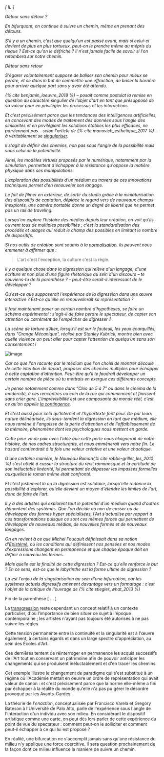 _[ IL ]_

_Détour sans détour ?_

_En bifurquant, on continue à suivre un chemin, même en prenant des détours._

_S'il y a un chemin, c'est que quelqu'un est passé avant, mais si celui-ci devient de plus en plus tortueux, peut-on le prendre même au mépris du risque ? Est-ce qu'on le défriche ? Il n'est jamais facile de savoir si l'on retombera sur notre chemin._

_Détour sans retour_

_S'égarer volontairement suppose de baliser son chemin pour mieux se perdre, et ce dans le but de commettre une effraction, de briser la barrière pour arriver quelque part sans y avoir été attendu._

_{% cite benjamin_loeuvre_2018 %}  &ndash; posait comme postulat la remise en question du caractère singulier de l'objet d'art en tant que présupposé de sa valeur pour en privilégier les processus et les interactions._

_Et c'est précisément parce que les tendances des intelligences artificielles, en concevant des modes de traitement des données sous l'angle des similarités et en privilégiant les solutions établies les plus efficaces, ne parviennent pas &ndash; selon l'article de {% cite manovich_esthetique_2017 %} &ndash; à véritablement se [singulariser](https://bifurcation.etxetxe.fr/7-annexes/lexique/)._

_Il s'agit de définir des chemins, non pas sous l'angle de la possibilité mais sous celui de la potentialité._

_Ainsi, les modèles virtuels proposés par le numérique, notamment par la simulation, permettent d'échapper à la résistance qu'oppose la matière physique dans ses manipulations._

_L'exploration des possibilités d'un médium au travers de ces innovations techniques permet d'en renouveler son langage._

_Le fait de filmer en extérieur, de sortir du studio grâce à la miniaturisation des dispositifs de captation, déplace le regard vers de nouveaux champs inexplorés, une caméra portable donne un degré de liberté que ne permet pas un rail de traveling._

_Lorsqu'on explore l'histoire des médias depuis leur création, on voit qu'ils ouvrent tous de multiples possibilités ; c'est la standardisation des procédés et usages qui réduit le champ des possibles en limitant le nombre de dispositifs._

_Si nos outils de création sont soumis à la [normalisation](https://bifurcation.etxetxe.fr/7-annexes/lexique/), ils peuvent nous emmener à affirmer que :_

>L'art c'est l'exception, la culture c'est la règle.

_Il y a quelque chose dans la digression qui relève d'un langage, d'une écriture et non plus d'une figure rhétorique au sein d'un discours – te souviens-tu de la parenthèse ? – peut-être serait-il intéressant de le développer ?_

_Qu'est-ce que supposerait l'expérience de la digression dans une œuvre interactive ? Est-ce qu'elle en renouvellerait sa représentation ?_

_Il faut maintenant poser un certain nombre d'hypothèses, se faire un schéma expérimental : s'agit-il de faire perdre le spectateur, de capter son attention ou carrément de l'empêcher de digresser ?_

_La scène de torture d'Alex, lorsqu’il est sur le fauteuil, les yeux écarquillés, dans "Orange Mécanique", réalisé par Stanley Kubrick, montre bien avec quelle violence on peut aller pour capter l’attention de quelqu’un sans son consentement !_

![image](https://bifurcation.etxetxe.fr/images/alex.png)

_Car ce que l'on raconte par le médium que l'on choisi de montrer découle de cette intention de départ, proposer des chemins multiples pour échapper à cette captation d’attention. Peut-être qu'il te faudrait développer un certain nombre de pièce où tu mettrais en exergue ces différents concepts._

_Je pense notamment comme dans “Cléo de 5 à 7” ou dans le cinéma de la modernité, à ces rencontres au coin de la rue qui commencent et finissent sans crier gare. L'imprévisibilité est une composante du monde réel, c'est ce qu'on appelle [la contingence](https://bifurcation.etxetxe.fr/7-annexes/lexique/)._

_Et c'est aussi pour cela qu'Internet et l'hypertexte font peur. De par leurs nature délinéarisée, ils sous-tendent la digression en tant que médium, elle nous ramène à l'angoisse de la perte d'attention et de l'affaiblissement de la mémoire, phénomène dont les psychologues nous mettent en garde._

_Cette peur va de pair avec l'idée que cette perte nous éloignerait de notre histoire, de nos cadres structurants, et nous emmènerait vers notre fin. Le hasard contiendrait à la fois une valeur créative et une valeur chaotique._

_D'une certaine manière, le Nouveau Roman{% cite robbe-grillet_les_2010 %} s'est attelé à casser la structure du récit romanesque et la certitude de son inéluctable linéarité, lui permettant de dépasser les impasses formelles auxquelles le roman même était confronté._

_Et c'est justement là où la digression est salutaire, lorsqu'elle redonne la possibilité d'explorer, qu'elle devient un moyen d'étendre les limites de l'art, donc de faire de l'art._

_Il y a des artistes qui explorent tout le potentiel d'un médium quand d'autres démontent des systèmes. Que l'on décide ou non de casser ou de développer des formes hyper spécialisées, l'Art s'actualise par rapport à ces transformations puisque ce sont ces mêmes forces qui permettent de développer de nouveaux médias, de nouvelles formes et de nouveaux langages._

_On en revient à ce que Michel Foucault définissait dans sa notion d'[Épistémè](https://www.youtube.com/watch?v=ZY7bzIZ7-Ys), où les conditions qui définissent nos pensées et nos modes d'expressions changent en permanence et que chaque époque doit en définir à nouveau les termes._

_Mais quelle est la finalité de cette digression ? Est-ce qu'elle renforce le but ? En ce sens, est-ce que le labyrinthe est la forme ultime de digression ?_

_Là est l'enjeu de la singularisation au sein d'une bifurcation, car les systèmes actuels digressifs amènent davantage vers un formatage : c'est l'objet de la critique de l'ouvrage de {% cite stiegler_what_2013 %}_

Fin de la parenthèse [ ... ]

La [transgression](https://bifurcation.etxetxe.fr/7-annexes/lexique/) reste cependant un concept relatif à un contexte particulier, d'où l'importance de bien situer ce sujet à l'époque contemporaine ; les artistes n'ayant pas toujours été autorisés à ne pas suivre les règles.

Cette tension permanente entre la continuité et la singularité est à l'œuvre également, à certains égards et dans un large spectre d'appréciation, au sein des Écoles d'Art.

Ces dernières tentent de réinterroger en permanence les acquis successifs de l'Art tout en conservant un patrimoine afin de pouvoir anticiper les changements qui se produisent inéluctablement et d'en tracer les chemins.

Cet exemple illustre le changement de paradigme qui s'est substitué à un régime où l'Académie mettait en oeuvre un ordre de représentation qui avait valeur de canon : et c'est précisément parce que la norme elle-même a fini par échapper à la réalité du monde qu'elle n'a pas pu gérer le désordre provoqué par les Avants-Gardes.

La théorie de _l'enaction_,  conceptualisée par Francisco Varela et Gregory Bateson à l'Université de Palo Alto, parle de l'expérience sous l'angle de l'interaction d'un individu avec son milieu. En considérant le dispositif artistique comme une carte, on peut dès lors parler de cette expérience du point de vue du spectateur : comment peut-on le solliciter et comment peut-il échapper à ce qui lui est proposé ?

En réalité, une bifurcation ne s'accomplit jamais sans qu'une résistance du milieu n'y applique une force coercitive. Il sera question prochainement de la façon dont ce milieu influence la manière de suivre un chemin.

